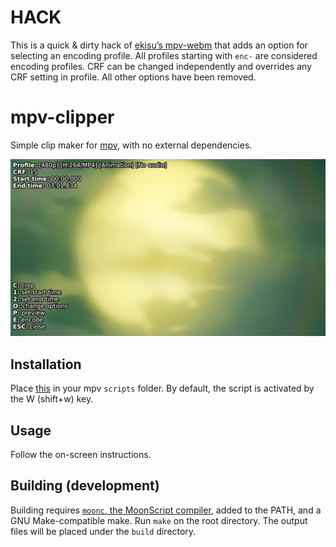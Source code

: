 # HACK

This is a quick & dirty hack of [ekisu’s mpv-webm][mpv-webm] that adds an option for selecting an encoding profile. All profiles starting with `enc-` are considered encoding profiles. CRF can be changed independently and overrides any CRF setting in profile. All other options have been removed.

# mpv-clipper
Simple clip maker for [mpv][mpv], with no external dependencies.

![sample](/img/sample.png)

## Installation
Place [this][build] in your mpv `scripts` folder. By default, the script is activated by the W (shift+w) key.

## Usage
Follow the on-screen instructions.

## Building (development)
Building requires [`moonc`, the MoonScript compiler][moonscript], added to the PATH, and a GNU Make-compatible make. Run `make` on the root directory. The output files will be placed under the `build` directory.

[build]: https://raw.githubusercontent.com/Igetin/mpv-webm/master/build/webm.lua
[mpv]: https://mpv.io
[mpv-webm]: https://github.com/ekisu/mpv-webm
[moonscript]: https://moonscript.org
